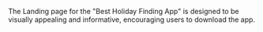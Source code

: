 The Landing page for the "Best Holiday Finding App" is designed to be visually appealing and informative, encouraging users to download the app.  
